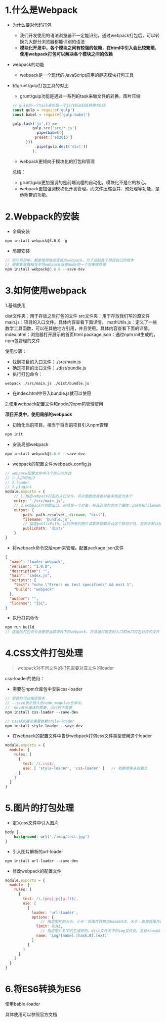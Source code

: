 # 1.什么是Webpack

- 为什么要对代码打包

  - 我们开发使用的语法浏览器不一定能识别，通过webpack打包后，可以转换为大部分浏览器都能识别的语法
  - **模块化开发中，各个模块之间有较强的依赖，在html中引入会比较繁琐，使用webpack打包可以解决各个模块之间的依赖**

- webpack的功能

  - webpack是一个现代的JavaScript应用的静态模块打包工具

- 和grunt/gulp打包工具的对比

  - grunt/gulp功能是通过一系列的task来做文件的转换，图片压缩

  ~~~js
  // gulp的一个task来实现一个js代码从ES6转换为ES5
  const gulp = require('gulp')
  const babel = require('gulp-babel')
  
  gulp.task('js',() => 
           gulp.src('src/*.js')
            .pipe(babel({
      		preset:['es2015']
  		}))
            .pipe(gulp.dest('dist'))
           );
  ~~~

  - webpack更倾向于模块化的打包和管理

  总结：

  - grunt/gulp更加强调的是前端流程的自动化，模块化不是它的核心。
  - webpack更加强调模块化开发管理，而文件压缩合并、预处理等功能，是他附带的功能。

# 2.Webpack的安装

- 全局安装

~~~tex
npm install webpack@3.6.0 -g
~~~

- 局部安装

~~~js
// 实际项目中。都是使用局部安装的webpack。为了适配各个项目自己的版本
// 局部安装就相当于将webpack当做node的一个包来做处理
npm install webpack@3.6.0 --save-dev
~~~

# 3.如何使用webpack

1.基础使用

dist文件夹：用于存放之后打包的文件
src文件夹：用于存放我们写的源文件
main.js：项目的入口文件。具体内容查看下面详情。
mathUtils.js：定义了一些数学工具函数，可以在其他地方引用，并且使用。具体内容查看下面的详情。
index.html：浏览器打开展示的首页html
package.json：通过npm init生成的，npm包管理的文件

使用步骤：

- 找到项目的入口文件：./src/main.js
- 确定项目的出口文件：./dist/bundle.js
- 执行打包命令：

~~~shell
webpack ./src/main.js ./dist/bundle.js
~~~

- 在index.html中导入bundle.js就可以使用

2.使用webpack配置文件和node的npm包管理使用

**项目开发中，使用局部的webpack**

- 初始化当前项目，相当于将当前项目引入npm管理

~~~js
npm init
~~~

- 安装局部webpack

~~~js
npm install webpack@3.6.0 --save-dev
~~~

- webpack的配置文件:webpack.config.js

~~~js
// webpack配置文件中几个核心的东西
// 1.入口和出口
// 2.loader
// 3.plugins
module.exports = {
    // 1.指定webpack打包的入口文件，可以使数组或者对象来指定为多个
    entry: './src/main.js',
    // 2.webpack打包的出口，必须是一个对象，并且必须包含两个属性：path和filename
    output: {
    	path: path.resolve(__dirname, "dist"),
        filename: 'bundle.js',
        // 指定publicPath。以后所有的图片读取路径都会从这个路劲中找，否则会默认找项目的根路径
        publicPath: 'dist/'
	}
}
~~~

- 将webpack命令交给npm来管理。配置package.json文件

~~~json
{
  "name": "loader-webpack",
  "version": "1.0.0",
  "description": "",
  "main": "index.js",
  "scripts": {
    "test": "echo \"Error: no test specified\" && exit 1",
    "build": "webpack"
  },
  "author": "",
  "license": "ISC",
}
~~~

- 执行打包命令

~~~js
npm run build
// 这里的打包命令会使用当前项目下的webpack，并且通过制定的入口和出口打包对应的文件
~~~





# 4.CSS文件打包处理

> webpack对不同文件的打包需要对应文件的loader

css-loader的使用：

- 需要在npm仓库包中安装css-loader

~~~js
// 安装时可以指定版本
// --save表示放入到node_modules仓库中。
// -dev表示编译时需要，运行时不需要
npm install css-loader --save-dev

// css样式展示需要依赖style-loader
npm install style-loader --save-dev
~~~

- 在webpack的配置文件中告诉webpack打包css文件类型使用这个loader

~~~js
module.exports = {
  module: {
    rules: [
      {
        test: /\.css$/,
        use: [ 'style-loader', 'css-loader' ]	// 依赖顺序从右到左
      }
    ]
  }
}
~~~

# 5.图片的打包处理

- 定义css文件中引入图片

~~~css
body {
    background: url('./imag/test.jpg')
}
~~~

- 引入图片解析的url-loader

~~~js
npm install url-loader --save-dev
~~~

- 修改webpack的配置文件

~~~js
module.exports = {
  module: {
    rules: [
      {
        test: /\.(png|jpg|gif)$/,
        use: [
          {
            loader: 'url-loader',
            options: {
                // 指定图片的大小，小于：将图片转换为base64流，大于：直接将图片copy到dist文件夹下，并生成新的文件名
              limit: 8192,
                // 指定图片名字的生成规则。dist文件夹下的img文件夹。名称+hash8位+图片的原有后缀
              name: 'img/[name].[hash:8].[ext]'
            }
          }
        ]
      }
    ]
  }
}
~~~

# 6.将ES6转换为ES6

使用bable-loader

具体使用可以参照官方文档



































